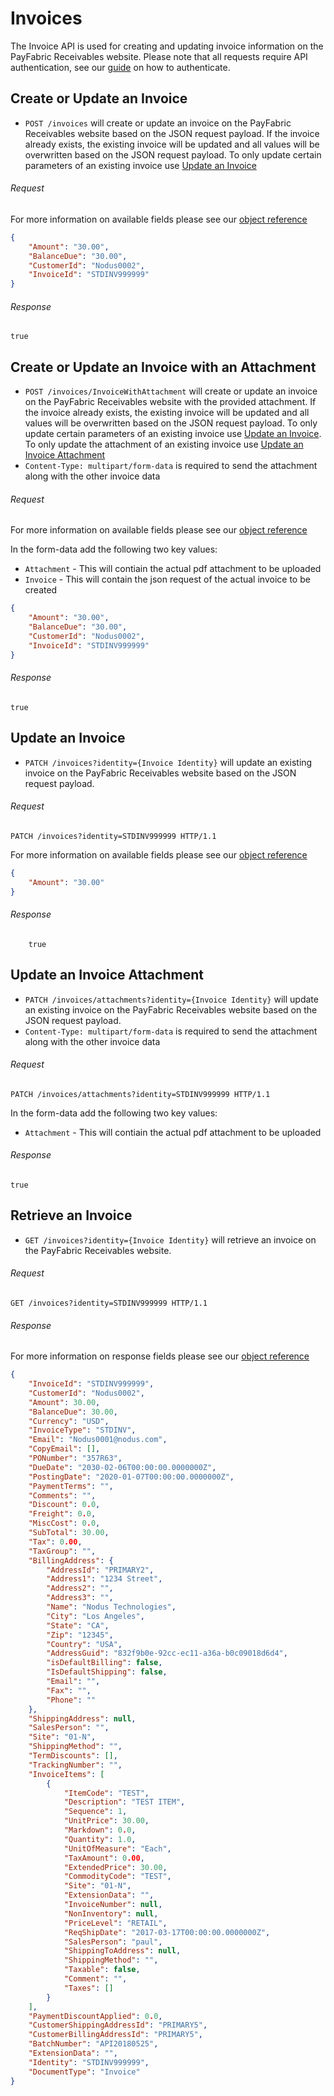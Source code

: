 Invoices
============

The Invoice API is used for creating and updating invoice information on the PayFabric Receivables website. Please note that all requests require API authentication, see our [guide](Token.md) on how to authenticate.

Create or Update an Invoice
--------------------

* `POST /invoices` will create or update an invoice on the PayFabric Receivables website based on the JSON request payload. If the invoice already exists, the existing invoice will be updated and all values will be overwritten based on the JSON request payload. To only update certain parameters of an existing invoice use [Update an Invoice](#update-an-invoice)

###### Request
For more information on available fields please see our [object reference](../../Objects/Invoice.md#InvoicePost)
```json
{
	"Amount": "30.00",
	"BalanceDue": "30.00",
	"CustomerId": "Nodus0002",
	"InvoiceId": "STDINV999999"
}
```


###### Response
```text
true
```


Create or Update an Invoice with an Attachment
--------------------

* `POST /invoices/InvoiceWithAttachment` will create or update an invoice on the PayFabric Receivables website with the provided attachment. If the invoice already exists, the existing invoice will be updated and all values will be overwritten based on the JSON request payload. To only update certain parameters of an existing invoice use [Update an Invoice](#update-an-invoice). To only update the attachment of an existing invoice use [Update an Invoice Attachment](#update-an-invoice-attachment)
* `Content-Type: multipart/form-data` is required to send the attachment along with the other invoice data

###### Request
For more information on available fields please see our [object reference](../../Objects/Invoice.md#InvoicePost)

In the form-data add the following two key values:
* `Attachment` - This will contiain the actual pdf attachment to be uploaded
* `Invoice` - This will contain the json request of the actual invoice to be created
```json
{
	"Amount": "30.00",
	"BalanceDue": "30.00",
	"CustomerId": "Nodus0002",
	"InvoiceId": "STDINV999999"
}
```


###### Response
```text
true
```


Update an Invoice
--------------------

* `PATCH /invoices?identity={Invoice Identity}` will update an existing invoice on the PayFabric Receivables website based on the JSON request payload.

###### Request
```http
PATCH /invoices?identity=STDINV999999 HTTP/1.1
```
For more information on available fields please see our [object reference](../../Objects/Invoice.md#InvoicePost)
```json
{
	"Amount": "30.00"
}
```


###### Response
```
	true
```


Update an Invoice Attachment
--------------------

* `PATCH /invoices/attachments?identity={Invoice Identity}` will update an existing invoice on the PayFabric Receivables website based on the JSON request payload.
* `Content-Type: multipart/form-data` is required to send the attachment along with the other invoice data

###### Request
```http
PATCH /invoices/attachments?identity=STDINV999999 HTTP/1.1
```
In the form-data add the following two key values:
* `Attachment` - This will contiain the actual pdf attachment to be uploaded


###### Response
```text
true
```


Retrieve an Invoice
--------------------

* `GET /invoices?identity={Invoice Identity}` will retrieve an invoice on the PayFabric Receivables website.

###### Request
```http
GET /invoices?identity=STDINV999999 HTTP/1.1
```

###### Response
For more information on response fields please see our [object reference](../../Objects/Invoice.md#InvoiceIntegrationResponse)
```json
{
    "InvoiceId": "STDINV999999",
    "CustomerId": "Nodus0002",
    "Amount": 30.00,
    "BalanceDue": 30.00,
    "Currency": "USD",
    "InvoiceType": "STDINV",
    "Email": "Nodus0001@nodus.com",
    "CopyEmail": [],
    "PONumber": "357R63",
    "DueDate": "2030-02-06T00:00:00.0000000Z",
    "PostingDate": "2020-01-07T00:00:00.0000000Z",
    "PaymentTerms": "",
    "Comments": "",
    "Discount": 0.0,
    "Freight": 0.0,
    "MiscCost": 0.0,
    "SubTotal": 30.00,
    "Tax": 0.00,
    "TaxGroup": "",
    "BillingAddress": {
        "AddressId": "PRIMARY2",
        "Address1": "1234 Street",
        "Address2": "",
        "Address3": "",
        "Name": "Nodus Technologies",
        "City": "Los Angeles",
        "State": "CA",
        "Zip": "12345",
        "Country": "USA",
        "AddressGuid": "832f9b0e-92cc-ec11-a36a-b0c09018d6d4",
        "isDefaultBilling": false,
        "IsDefaultShipping": false,
        "Email": "",
        "Fax": "",
        "Phone": ""
    },
    "ShippingAddress": null,
    "SalesPerson": "",
    "Site": "01-N",
    "ShippingMethod": "",
    "TermDiscounts": [],
    "TrackingNumber": "",
    "InvoiceItems": [
        {
            "ItemCode": "TEST",
            "Description": "TEST ITEM",
            "Sequence": 1,
            "UnitPrice": 30.00,
            "Markdown": 0.0,
            "Quantity": 1.0,
            "UnitOfMeasure": "Each",
            "TaxAmount": 0.00,
            "ExtendedPrice": 30.00,
            "CommodityCode": "TEST",
            "Site": "01-N",
            "ExtensionData": "",
            "InvoiceNumber": null,
            "NonInventory": null,
            "PriceLevel": "RETAIL",
            "ReqShipDate": "2017-03-17T00:00:00.0000000Z",
            "SalesPerson": "paul",
            "ShippingToAddress": null,
            "ShippingMethod": "",
            "Taxable": false,
            "Comment": "",
            "Taxes": []
        }
    ],
    "PaymentDiscountApplied": 0.0,
    "CustomerShippingAddressId": "PRIMARY5",
    "CustomerBillingAddressId": "PRIMARY5",
    "BatchNumber": "API20180525",
    "ExtensionData": "",
    "Identity": "STDINV999999",
    "DocumentType": "Invoice"
}
```
